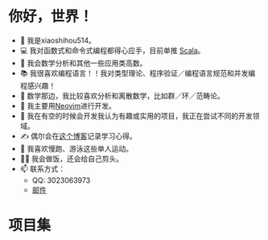# 你好，世界！

- 👋 我是xiaoshihou514。
- 💻 我对函数式和命令式编程都得心应手，目前单推 [Scala](https://scala-lang.org)。
- 💪 我会数学分析和其他一些应用类高数。
- 📚 我很喜欢编程语言！！我对类型理论、程序验证／编程语言规范和并发编程感兴趣！
- 📖 数学那边，我比较喜欢分析和离散数学，比如群／环／范畴论。
- 📝 我主要用[Neovim](https://neovim.io)进行开发。
- 👀 我在有空的时候会开发我认为有趣或实用的项目，我正在尝试不同的开发领域。
- ✍️ 偶尔会在[这个博客](/zh/blogs/index)记录学习心得。
- 🏃 我喜欢慢跑、游泳这些单人运动。
- 💇‍♂️ 我会做饭，还会给自己剪头。
- 📫 联系方式：
  - QQ: 3023063973
  - [邮件](mailto:xiaoshihou@tutamail.com)

# 项目集

<script setup>
  import ProjectCard from '../components/ProjectCard.vue'
</script>

<ProjectCard title="ndpc" desc="自然推理编译器" lang="Scala" lang_color="#C12C40" href="/ndpc" />

<ProjectCard title="记忆" desc="跨平台加密语音日志应用" lang="Dart" lang_color="#00B3AA" href="https://github.com/xiaoshihou514/jiyi" />

<ProjectCard title="aristotle" desc="ndpc的ImGui前端" lang="C++" lang_color="#F34B7C" href="https://github.com/xiaoshihou514/aristotle" />

<ProjectCard title="色分布" desc="可视化图片的颜色分布" lang="Rust" lang_color="#DDA583" href="https://github.com/xiaoshihou514/sefenbu" />

<ProjectCard title="git-鞭策" desc="打印或可视化git贡献，鞭策你的队友" lang="Rust" lang_color="#DDA583" href="https://github.com/xiaoshihou514/git-biance" />

<ProjectCard title="guard.nvim (主维护者)" desc="轻量，高速，异步的Neovim格式化／代码检查接口" lang="Lua" lang_color="#00007F" href="https://github.com/nvimdev/guard.nvim" />

<ProjectCard title="wrench" desc="为小型C项目设计的极简make替代" lang="Python" lang_color="#3571A5" href="https://github.com/xiaoshihou514/wrench" />

<ProjectCard title="notes" desc="Flutter实现的极简安卓笔记App" lang="Dart" lang_color="#00B3AA" href="https://github.com/xiaoshihou514/notes" />
